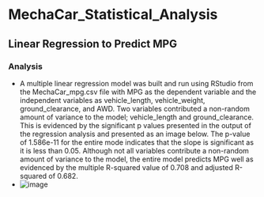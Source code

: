 # MechaCar_Statistical_Analysis

## Linear Regression to Predict MPG
### Analysis
  - A multiple linear regression model was built and run using RStudio from the MechaCar_mpg.csv file with MPG as the dependent variable and the independent variables as vehicle_length, vehicle_weight, ground_clearance, and AWD.  Two variables contributed a non-random amount of variance to the model; vehicle_length and ground_clearance.  This is evidenced by the significant p values presented in the output of the regression analysis and presented as an image below.  The p-value of 1.586e-11 for the entire mode indicates that the slope is significant as it is less than 0.05.  Although not all variables contribute a non-random amount of variance to the model, the entire model predicts MPG well as evidenced by the multiple R-squared value of 0.708 and adjusted R-squared of 0.682.
  - ![image](https://user-images.githubusercontent.com/88444529/145103658-86f5ab43-006f-45ed-a690-f79cffbc5843.png)
